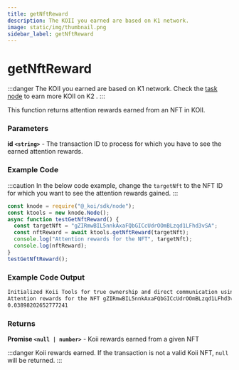 ```yaml
---
title: getNftReward
description: The KOII you earned are based on K1 network.
image: static/img/thumbnail.png
sidebar_label: getNftReward
---
```


# getNftReward

:::danger
The KOII you earned are based on K1 network. Check the [task node](../../../microservices-and-tasks/what-are-tasks/) to earn more KOII on K2 .
:::

This function returns attention rewards earned from an NFT in KOII.

### Parameters

**id `<string>`** - The transaction ID to process for which you have to see the earned attention rewards.

### Example Code

:::caution
In the below code example, change the `targetNft` to the NFT ID for which you want to see the attention rewards gained.
:::

```javascript
const knode = require("@_koi/sdk/node");
const ktools = new knode.Node();
async function testGetNftReward() {
  const targetNft = "gZIRmwBIL5nnkAxaFQbGICcUdrOOmBLzqd1LFhd3vSA";
  const nftReward = await ktools.getNftReward(targetNft);
  console.log("Attention rewards for the NFT", targetNft);
  console.log(nftReward);
}
testGetNftReward();
```

### Example Code Output

```bash
Initialized Koii Tools for true ownership and direct communication using version QA7AIFVx1KBBmzC7WUNhJbDsHlSJArUT0jWrhZMZPS8
Attention rewards for the NFT gZIRmwBIL5nnkAxaFQbGICcUdrOOmBLzqd1LFhd3vSA
0.03898202652777241
```

### Returns

**Promise `<null | number>`** - Koii rewards earned from a given NFT

:::danger
Koii rewards earned. If the transaction is not a valid Koii NFT, `null` will be returned.
:::
